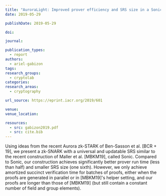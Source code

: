 ```yaml
---
title: "AuroraLight: Improved prover efficiency and SRS size in a Sonic-like system"
date: 2019-05-29

publishDate: 2019-05-29

doi:

journal:

publication_types:
  - report
authors:
  - ariel-gabizon
tags:
research_groups:
  - cryptolab
categories:
research_areas:
  - cryptography

url_source: https://eprint.iacr.org/2019/601

venue:
venue_location:

resources:
  - src: gabizon2019.pdf
  - src: cite.bib
---
```

Using ideas from the recent Aurora zk-STARK of Ben-Sasson et al. [BCR + 19], we present a zk-SNARK with a universal and updatable SRS similar to the recent construction of Maller et al. [MBKM19], called Sonic. Compared to Sonic, our construction achieves significantly better prover run time (less than half) and smaller SRS size (one sixth). However, we only achieve amortized succinct verification time for batches of proofs, either when the proofs are generated in parallel or in [MBKM19]'s helper setting, and our proofs are longer than those of [MBKM19] (but still contain a constant number of field and group elements).
